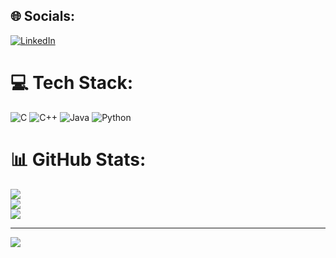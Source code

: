 
## 🌐 Socials:
[![LinkedIn](https://img.shields.io/badge/LinkedIn-%230077B5.svg?logo=linkedin&logoColor=white)](https://linkedin.com/in/christian-von-waldorff-61ba27235) 

# 💻 Tech Stack:
![C](https://img.shields.io/badge/c-%2300599C.svg?style=for-the-badge&logo=c&logoColor=white) ![C++](https://img.shields.io/badge/c++-%2300599C.svg?style=for-the-badge&logo=c%2B%2B&logoColor=white) ![Java](https://img.shields.io/badge/java-%23ED8B00.svg?style=for-the-badge&logo=openjdk&logoColor=white) ![Python](https://img.shields.io/badge/python-3670A0?style=for-the-badge&logo=python&logoColor=ffdd54)
# 📊 GitHub Stats:
![](https://github-readme-stats.vercel.app/api?username=Manillin&theme=dark&hide_border=false&include_all_commits=true&count_private=true)<br/>
![](https://github-readme-streak-stats.herokuapp.com/?user=Manillin&theme=dark&hide_border=false)<br/>
![](https://github-readme-stats.vercel.app/api/top-langs/?username=Manillin&theme=dark&hide_border=false&include_all_commits=true&count_private=true&layout=compact)

---
[![](https://visitcount.itsvg.in/api?id=Manillin&icon=0&color=1)](https://visitcount.itsvg.in)

<!-- Proudly created with GPRM ( https://gprm.itsvg.in ) -->

<!---
Manillin/Manillin is a ✨ special ✨ repository because its `README.md` (this file) appears on your GitHub profile.
You can click the Preview link to take a look at your changes.
--->
